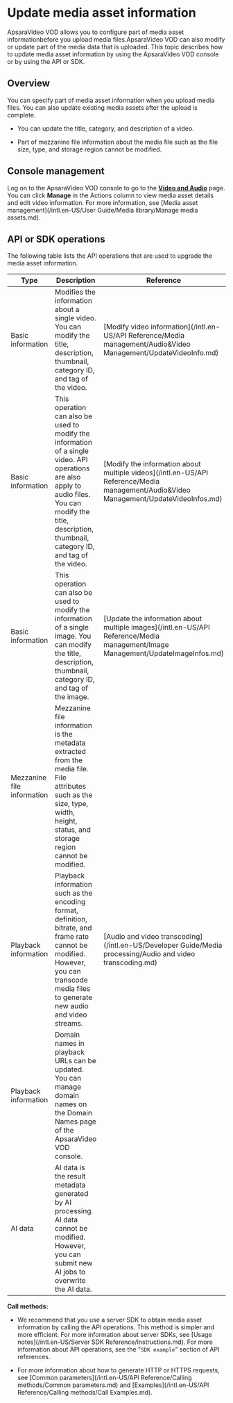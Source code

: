 Update media asset information 
===================================================

ApsaraVideo VOD allows you to configure part of media asset informationbefore you upload media files.ApsaraVideo VOD can also modify or update part of the media data that is uploaded. This topic describes how to update media asset information by using the ApsaraVideo VOD console or by using the API or SDK.

Overview 
-----------------------------

You can specify part of media asset information when you upload media files. You can also update existing media assets after the upload is complete.

* You can update the title, category, and description of a video.

  

* Part of mezzanine file information about the media file such as the file size, type, and storage region cannot be modified.

  




Console management 
---------------------------------------

Log on to the ApsaraVideo VOD console to go to the **[Video and Audio](https://vod.console.aliyun.com/#/media/video/list)** page. You can click **Manage** in the Actions column to view media asset details and edit video information. For more information, see [Media asset management](/intl.en-US/User Guide/Media library/Manage media assets.md).

API or SDK operations 
------------------------------------------

The following table lists the API operations that are used to upgrade the media asset information.


|            Type            |                                                                                                   Description                                                                                                   |                                                                       Reference                                                                       |
|----------------------------|-----------------------------------------------------------------------------------------------------------------------------------------------------------------------------------------------------------------|-------------------------------------------------------------------------------------------------------------------------------------------------------|
| Basic information          | Modifies the information about a single video. You can modify the title, description, thumbnail, category ID, and tag of the video.                                                                             | [Modify video information](/intl.en-US/API Reference/Media management/Audio&Video Management/UpdateVideoInfo.md)                      |
| Basic information          | This operation can also be used to modify the information of a single video. API operations are also apply to audio files. You can modify the title, description, thumbnail, category ID, and tag of the video. | [Modify the information about multiple videos](/intl.en-US/API Reference/Media management/Audio&Video Management/UpdateVideoInfos.md) |
| Basic information          | This operation can also be used to modify the information of a single image. You can modify the title, description, thumbnail, category ID, and tag of the image.                                               | [Update the information about multiple images](/intl.en-US/API Reference/Media management/Image Management/UpdateImageInfos.md)       |
| Mezzanine file information | Mezzanine file information is the metadata extracted from the media file. File attributes such as the size, type, width, height, status, and storage region cannot be modified.                                 |                                                                                                                                                       |
| Playback information       | Playback information such as the encoding format, definition, bitrate, and frame rate cannot be modified. However, you can transcode media files to generate new audio and video streams.                       | [Audio and video transcoding](/intl.en-US/Developer Guide/Media processing/Audio and video transcoding.md)            |
| Playback information       | Domain names in playback URLs can be updated. You can manage domain names on the Domain Names page of the ApsaraVideo VOD console.                                                                              |                                                                                                                                                       |
| AI data                    | AI data is the result metadata generated by AI processing. AI data cannot be modified. However, you can submit new AI jobs to overwrite the AI data.                                                            |                                                                                                                                                       |



**Call methods:** 

* We recommend that you use a server SDK to obtain media asset information by calling the API operations. This method is simpler and more efficient. For more information about server SDKs, see [Usage notes](/intl.en-US/Server SDK Reference/Instructions.md). For more information about API operations, see the "`SDK example`" section of API references.

  

* For more information about how to generate HTTP or HTTPS requests, see [Common parameters](/intl.en-US/API Reference/Calling methods/Common parameters.md) and [Examples](/intl.en-US/API Reference/Calling methods/Call Examples.md).

  



